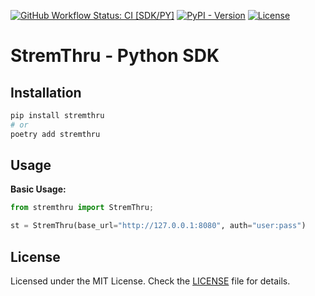 [![GitHub Workflow Status: CI [SDK/PY]](https://img.shields.io/github/actions/workflow/status/erodez/stremthru/ci-sdk-py.yml?branch=main&label=CI%20%5BSDK%2FPY%5D&style=for-the-badge)](https://github.com/erodez/stremthru/actions/workflows/ci-sdk-py.yml)
[![PyPI - Version](https://img.shields.io/pypi/v/stremthru?style=for-the-badge)](https://pypi.org/project/stremthru/)
[![License](https://img.shields.io/github/license/erodez/stremthru?style=for-the-badge)](https://github.com/erodez/stremthru/blob/main/sdk/py/LICENSE)

# StremThru - Python SDK

## Installation

```sh
pip install stremthru
# or
poetry add stremthru
```

## Usage

**Basic Usage:**

```py
from stremthru import StremThru;

st = StremThru(base_url="http://127.0.0.1:8080", auth="user:pass")
```

## License

Licensed under the MIT License. Check the [LICENSE](./LICENSE) file for details.
